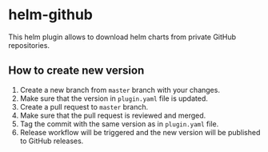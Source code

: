 # helm-github

This helm plugin allows to download helm charts from private GitHub repositories.

## How to create new version

1. Create a new branch from `master` branch with your changes.
2. Make sure that the version in `plugin.yaml` file is updated.
3. Create a pull request to `master` branch.
4. Make sure that the pull request is reviewed and merged.
5. Tag the commit with the same version as in `plugin.yaml` file.
6. Release workflow will be triggered and the new version will be published to GitHub releases.
